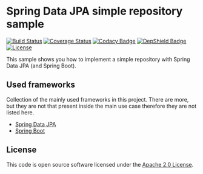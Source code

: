 # Spring Data JPA simple repository sample
[![Build Status](https://travis-ci.org/ingogriebsch/sample-spring-data-jpa-simple-repository.svg?branch=master)](https://travis-ci.org/ingogriebsch/sample-spring-data-jpa-simple-repository)
[![Coverage Status](https://coveralls.io/repos/github/ingogriebsch/sample-spring-data-jpa-simple-repository/badge.svg?branch=master)](https://coveralls.io/github/ingogriebsch/sample-spring-data-jpa-simple-repository?branch=master)
[![Codacy Badge](https://api.codacy.com/project/badge/Grade/7bff64a64d5c4df993dc98998843a5c0)](https://www.codacy.com/app/ingo.griebsch/sample-spring-data-jpa-simple-repository?utm_source=github.com&utm_medium=referral&utm_content=ingogriebsch/sample-spring-data-jpa-simple-repository&utm_campaign=Badge_Grade)
[![DepShield Badge](https://depshield.sonatype.org/badges/ingogriebsch/sample-spring-data-jpa-simple-repository/depshield.svg)](https://depshield.github.io)
[![License](http://img.shields.io/:license-apache-blue.svg)](http://www.apache.org/licenses/LICENSE-2.0.html)

This sample shows you how to implement a simple repository with Spring Data JPA (and Spring Boot).

## Used frameworks
Collection of the mainly used frameworks in this project. There are more, but they are not that present inside the main use case therefore they are not listed here.
* [Spring Data JPA](https://docs.spring.io/spring-data/jpa/docs/1.11.10.RELEASE/reference/html/)
* [Spring Boot](https://docs.spring.io/spring-boot/docs/1.5.10.RELEASE/reference/htmlsingle/)

## License
This code is open source software licensed under the [Apache 2.0 License](https://www.apache.org/licenses/LICENSE-2.0.html).
